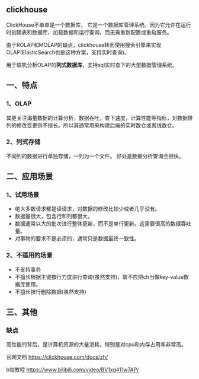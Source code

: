## clickhouse

ClickHouse不单单是一个数据库， 它是一个数据库管理系统。因为它允许在运行时创建表和数据库、加载数据和运行查询，而无需重新配置或重启服务。

由于ROLAP和MOLAP的缺点，clickhouse转而使用搜索引擎来实现OLAP(ElasticSearch也是这种方案，支持实时查询)。

用于联机分析OLAP的**列式数据库**，支持sql实时查下的大型数据管理系统。

## 一、特点

### 1、OLAP

其更关注海量数据的计算分析，数据吞吐，查下速度，计算性能等指标，对数据排列的修改变更则不擅长。所以其通常用来构建后端的实时数仓或离线数仓。

### 2、列式存储

不同列的数据进行单独存储，一列为一个文件。 好处是数据分析查询会很快。

## 二、应用场景

### 1、试用场景

- 绝大多数请求都是读请求，对数据的修改比较少或者几乎没有。
- 数据量很大，包含行和列都很大。
- 数据通常以大的批次进行整体更新，而不是单行更新。这需要很高的数据吞吐量。
- 对事物的要求不是必须的，通常只是数据最终一致性。

### 2、不适用的场景

- 不支持事务
- 不擅长根据主键按行力度进行查询(虽然支持)，故不应把ch当做key-value数据库使用。
- 不擅长按行删除数据(虽然支持) 



## 三、其他

### 缺点

高性能的背后，是计算机资源的大量消耗，特别是对cpu和内存占用率非常高。





官网文档 https://clickhouse.com/docs/zh/

b站教程 https://www.bilibili.com/video/BV1xg411w7AP/
